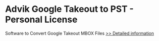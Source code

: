 # Advik Google Takeout to PST - Personal License
Software to Convert Google Takeout MBOX Files
[>> Detailed information](https://secure.shareit.com/shareit/product.html?productid=300804999&affiliateid=200057808)